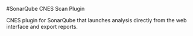 #SonarQube CNES Scan Plugin

CNES plugin for SonarQube that launches analysis directly from the web interface and export reports.